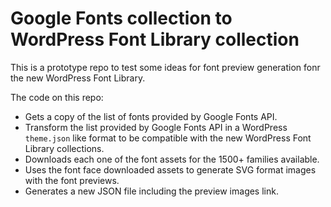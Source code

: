 # Google Fonts collection to WordPress Font Library collection


This is a prototype repo to test some ideas for font preview generation fonr the new WordPress Font Library.


The code on this repo:
- Gets a copy of the list of fonts provided by Google Fonts API.
- Transform the list provided by Google Fonts API in a WordPress `theme.json` like format to be compatible with the new WordPress Font Library collections.
- Downloads each one of the font assets for the 1500+ families available.
- Uses the font face downloaded assets to generate SVG format images with the font previews.
- Generates a new JSON file including the preview images link.